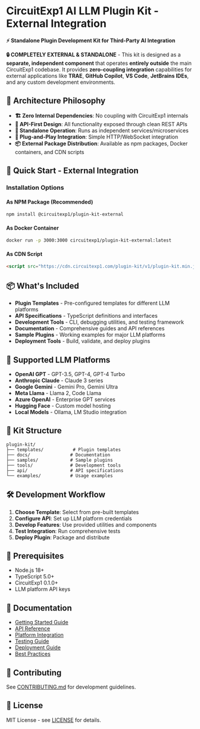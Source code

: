 # CircuitExp1 AI LLM Plugin Kit - External Integration

**⚡ Standalone Plugin Development Kit for Third-Party AI Integration**

**🔒 COMPLETELY EXTERNAL & STANDALONE** - This kit is designed as a **separate, independent component** that operates **entirely outside** the main CircuitExp1 codebase. It provides **zero-coupling integration** capabilities for external applications like **TRAE**, **GitHub Copilot**, **VS Code**, **JetBrains IDEs**, and any custom development environments.

## 🎯 Architecture Philosophy

- **🏗️ Zero Internal Dependencies**: No coupling with CircuitExp1 internals
- **🔗 API-First Design**: All functionality exposed through clean REST APIs
- **🚀 Standalone Operation**: Runs as independent services/microservices
- **🔧 Plug-and-Play Integration**: Simple HTTP/WebSocket integration
- **📦 External Package Distribution**: Available as npm packages, Docker containers, and CDN scripts

## 🚀 Quick Start - External Integration

### Installation Options

#### As NPM Package (Recommended)
```bash
npm install @circuitexp1/plugin-kit-external
```

#### As Docker Container
```bash
docker run -p 3000:3000 circuitexp1/plugin-kit-external:latest
```

#### As CDN Script
```html
<script src="https://cdn.circuitexp1.com/plugin-kit/v1/plugin-kit.min.js"></script>
```

## 📦 What's Included

- **Plugin Templates** - Pre-configured templates for different LLM platforms
- **API Specifications** - TypeScript definitions and interfaces
- **Development Tools** - CLI, debugging utilities, and testing framework
- **Documentation** - Comprehensive guides and API references
- **Sample Plugins** - Working examples for major LLM platforms
- **Deployment Tools** - Build, validate, and deploy plugins

## 🎯 Supported LLM Platforms

- **OpenAI GPT** - GPT-3.5, GPT-4, GPT-4 Turbo
- **Anthropic Claude** - Claude 3 series
- **Google Gemini** - Gemini Pro, Gemini Ultra
- **Meta Llama** - Llama 2, Code Llama
- **Azure OpenAI** - Enterprise GPT services
- **Hugging Face** - Custom model hosting
- **Local Models** - Ollama, LM Studio integration

## 📁 Kit Structure

```
plugin-kit/
├── templates/           # Plugin templates
├── docs/               # Documentation
├── samples/            # Sample plugins
├── tools/              # Development tools
├── api/                # API specifications
└── examples/           # Usage examples
```

## 🛠️ Development Workflow

1. **Choose Template**: Select from pre-built templates
2. **Configure API**: Set up LLM platform credentials
3. **Develop Features**: Use provided utilities and components
4. **Test Integration**: Run comprehensive tests
5. **Deploy Plugin**: Package and distribute

## 🔧 Prerequisites

- Node.js 18+
- TypeScript 5.0+
- CircuitExp1 0.1.0+
- LLM platform API keys

## 📖 Documentation

- [Getting Started Guide](./docs/getting-started.md)
- [API Reference](./docs/api-reference.md)
- [Platform Integration](./docs/platform-integration.md)
- [Testing Guide](./docs/testing.md)
- [Deployment Guide](./docs/deployment.md)
- [Best Practices](./docs/best-practices.md)

## 🤝 Contributing

See [CONTRIBUTING.md](./CONTRIBUTING.md) for development guidelines.

## 📄 License

MIT License - see [LICENSE](./LICENSE) for details.